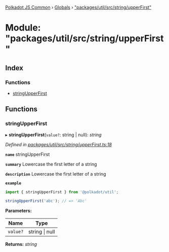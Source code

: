 [Polkadot JS Common](../README.md) › [Globals](../globals.md) › ["packages/util/src/string/upperFirst"](_packages_util_src_string_upperfirst_.md)

# Module: "packages/util/src/string/upperFirst"

## Index

### Functions

* [stringUpperFirst](_packages_util_src_string_upperfirst_.md#stringupperfirst)

## Functions

###  stringUpperFirst

▸ **stringUpperFirst**(`value?`: string | null): *string*

*Defined in [packages/util/src/string/upperFirst.ts:18](https://github.com/polkadot-js/common/blob/e7c665e5/packages/util/src/string/upperFirst.ts#L18)*

**`name`** stringUpperFirst

**`summary`** Lowercase the first letter of a string

**`description`** 
Lowercase the first letter of a string

**`example`** 
<BR>

```javascript
import { stringUpperFirst } from '@polkadot/util';

stringUpperFirst('abc'); // => 'Abc'
```

**Parameters:**

Name | Type |
------ | ------ |
`value?` | string &#124; null |

**Returns:** *string*

